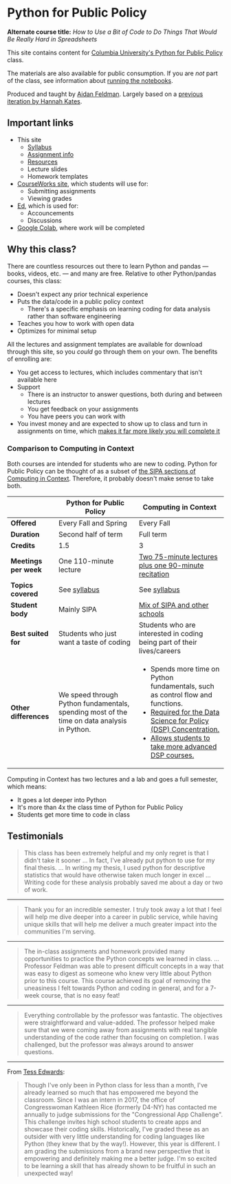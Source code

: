 # Python for Public Policy

**Alternate course title:** _How to Use a Bit of Code to Do Things That Would Be Really Hard in Spreadsheets_

This site contains content for [Columbia University's Python for Public Policy](syllabus.md) class.

The materials are also available for public consumption. If you are _not_ part of the class, see information about [running the notebooks](resources.md#jupyter-outside-this-course).

Produced and taught by [Aidan Feldman](https://api.afeld.me/). Largely based on a [previous iteration by Hannah Kates](https://github.com/hannahkates/nyu-python-public-policy).

## Important links

- This site
  - [Syllabus](syllabus.md)
  - [Assignment info](assignments.md)
  - [Resources](resources.md)
  - Lecture slides
  - Homework templates
- [CourseWorks site](https://courseworks2.columbia.edu/courses/210776), which students will use for:
  - Submitting assignments
  - Viewing grades
- [Ed](https://courseworks2.columbia.edu/courses/210776/external_tools/37606?display=borderless), which is used for:
  - Accouncements
  - Discussions
- [Google Colab](https://colab.research.google.com), where work will be completed

## Why this class?

There are countless resources out there to learn Python and pandas — books, videos, etc. — and many are free. Relative to other Python/pandas courses, this class:

- Doesn't expect any prior technical experience
- Puts the data/code in a public policy context
  - There's a specific emphasis on learning coding for data analysis rather than software engineering
- Teaches you how to work with open data
- Optimizes for minimal setup

All the lectures and assignment templates are available for download through this site, so you _could_ go through them on your own. The benefits of enrolling are:

- You get access to lectures, which includes commentary that isn't available here
- Support
  - There is an instructor to answer questions, both during and between lectures
  - You get feedback on your assignments
  - You have peers you can work with
- You invest money and are expected to show up to class and turn in assignments on time, which [makes it far more likely you will complete it](https://mashable.com/archive/warning-college-may-be-a-waste-of-your-time-and-money)

### Comparison to Computing in Context

Both courses are intended for students who are new to coding. Python for Public Policy can be thought of as a subset of [the SIPA sections of Computing in Context](https://computing-in-context.afeld.me/). Therefore, it probably doesn't make sense to take both.

|                       | Python for Public Policy                                                                             | Computing in Context                                                                                                                                                                                                                                 |
| --------------------- | ------------------------------------------------------------------------------------------- | ---------------------------------------------------------------------------------------------------------------------------------------------------------------------------------------------------------------------------------------------------- |
| **Offered**           | Every Fall and Spring                                                                       | Every Fall                                                                                                                                                                                                                                           |
| **Duration**          | Second half of term                                                                         | Full term                                                                                                                                                                                                                                            |
| **Credits**           | 1.5                                                                                         | 3                                                                                                                                                                                                                                                    |
| **Meetings per week** | One 110-minute lecture                                                                      | [Two 75-minute lectures plus one 90-minute recitation][cic-meeting]                                                                                                                                                                                  |
| **Topics covered**    | See [syllabus](syllabus.md#schedule)                                                        | See [syllabus](https://computing-in-context.afeld.me/#schedule)                                                                                                                                                                                      |
| **Student body**      | Mainly SIPA                                                                                 | [Mix of SIPA and other schools][cic-structure]                                                                                                                                                                                                       |
| **Best suited for**   | Students who just want a taste of coding                                                    | Students who are interested in coding being part of their lives/careers                                                                                                                                                                              |
| **Other differences** | We speed through Python fundamentals, spending most of the time on data analysis in Python. | <ul><li>Spends more time on Python fundamentals, such as control flow and functions.</li><li>[Required for the Data Science for Policy (DSP) Concentration.][dsp]</li><li>[Allows students to take more advanced DSP courses.][cic-prereq]</li></ul> |

[dsp]: https://www.sipa.columbia.edu/sipa-education/bulletin/dsp
[cic-meeting]: https://computing-in-context.afeld.me/#meeting-information
[cic-structure]: https://computing-in-context.afeld.me/#contexts-and-structure
[cic-prereq]: https://computing-in-context.afeld.me/#relationship-to-other-courses

Computing in Context has two lectures and a lab and goes a full semester, which means:

- It goes a lot deeper into Python
- It's more than 4x the class time of Python for Public Policy
- Students get more time to code in class

## Testimonials

> This class has been extremely helpful and my only regret is that I didn't take it sooner … In fact, I've already put python to use for my final thesis. … In writing my thesis, I used python for descriptive statistics that would have otherwise taken much longer in excel … Writing code for these analysis probably saved me about a day or two of work.

---

> Thank you for an incredible semester. I truly took away a lot that I feel will help me dive deeper into a career in public service, while having unique skills that will help me deliver a much greater impact into the communities I'm serving.

---

> The in-class assignments and homework provided many opportunities to practice the Python concepts we learned in class. … Professor Feldman was able to present difficult concepts in a way that was easy to digest as someone who knew very little about Python prior to this course. This course achieved its goal of removing the uneasiness I felt towards Python and coding in general, and for a 7-week course, that is no easy feat!

---

> Everything controllable by the professor was fantastic. The objectives were straightforward and value-added. The professor helped make sure that we were coming away from assignments with real tangible understanding of the code rather than focusing on completion. I was challenged, but the professor was always around to answer questions.

---

From [Tess Edwards](https://www.linkedin.com/in/tess-edwards/):

> Though I've only been in Python class for less than a month, I've already learned so much that has empowered me beyond the classroom. Since I was an intern in 2017, the office of Congresswoman Kathleen Rice (formerly D4-NY) has contacted me annually to judge submissions for the "Congressional App Challenge". This challenge invites high school students to create apps and showcase their coding skills. Historically, I've graded these as an outsider with very little understanding for coding languages like Python (they knew that by the way!). However, this year is different. I am grading the submissions from a brand new perspective that is empowering and definitely making me a better judge. I'm so excited to be learning a skill that has already shown to be fruitful in such an unexpected way!
